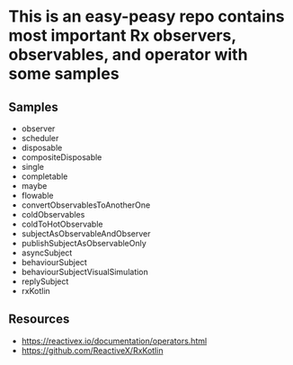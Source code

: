 # This is an easy-peasy repo contains most important Rx observers, observables, and operator with some samples

## Samples

* observer
* scheduler
* disposable
* compositeDisposable
* single
* completable
* maybe
* flowable
* convertObservablesToAnotherOne
* coldObservables
* coldToHotObservable
* subjectAsObservableAndObserver
* publishSubjectAsObservableOnly
* asyncSubject
* behaviourSubject
* behaviourSubjectVisualSimulation
* replySubject
* rxKotlin

## Resources
* https://reactivex.io/documentation/operators.html
* https://github.com/ReactiveX/RxKotlin
